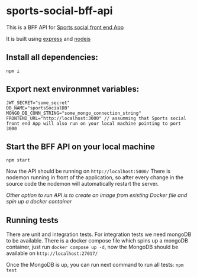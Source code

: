# sports-social-bff-api
This is a BFF API for [Sports social front end App](https://github.com/aterna01/sports-social-frontend)

It is built using [express](https://expressjs.com/) and [nodejs](https://nodejs.org/en)

## Install all dependencies:
```
npm i
```

## Export next environmnet variables:
```
JWT_SECRET="some_secret"
DB_NAME="sportsSocialDB"
MONGO_DB_CONN_STRING="some_mongo_connection_string"
FRONTEND_URL="http://localhost:3000" // assumming that Sports social front end App will also run on your local machine pointing to port 3000
```



## Start the BFF API on your local machine
```
npm start
```

Now the API should be running on ```http://localhost:5000/```
There is nodemon running in front of the application, so after every change in the source code the nodemon will automatically restart the server.

*Other option to run API is to create an image from existing Docker file and spin up a docker container*

## Running tests
There are unit and integration tests. For integration tests we need mongoDB to be available. There is a docker compose file which spins up a mongoDB container, just run ```docker compose up -d```, now the MongoDB should be available on ```http://localhost:27017/```

Once the MongoDB is up, you can run next command to run all tests:
```npm test```

